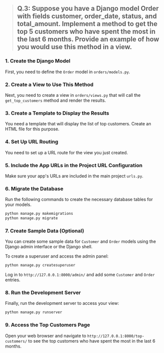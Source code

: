 >## Q.3: Suppose you have a Django model Order with fields customer, order_date, status, and total_amount. Implement a method to get the top 5 customers who have spent the most in the last 6 months. Provide an example of how you would use this method in a view. 

### 1. Create the Django Model

First, you need to define the `Order` model in `orders/models.py`. 

### 2. Create a View to Use This Method

Next, you need to create a view in `orders/views.py` that will call the `get_top_customers` method and render the results.

### 3. Create a Template to Display the Results

You need a template that will display the list of top customers. Create an HTML file for this purpose.

### 4. Set Up URL Routing

You need to set up a URL route for the view you just created.

### 5. Include the App URLs in the Project URL Configuration

Make sure your app's URLs are included in the main project `urls.py`.

### 6. Migrate the Database

Run the following commands to create the necessary database tables for your models.

```bash
python manage.py makemigrations
python manage.py migrate
```

### 7. Create Sample Data (Optional)

You can create some sample data for `Customer` and `Order` models using the Django admin interface or the Django shell.

To create a superuser and access the admin panel:

```bash
python manage.py createsuperuser
```

Log in to `http://127.0.0.1:8000/admin/` and add some `Customer` and `Order` entries.

### 8. Run the Development Server

Finally, run the development server to access your view:

```bash
python manage.py runserver
```

### 9. Access the Top Customers Page

Open your web browser and navigate to `http://127.0.0.1:8000/top-customers/` to see the top customers who have spent the most in the last 6 months.

